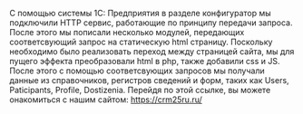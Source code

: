С помощью системы 1C: Предприятия в разделе конфигуратор мы подключили HTTP сервис, работающие по принципу передачи запроса. 
После этого мы пописали несколько модулей, передающих соответсвующий запрос на статическую html  страницу. 
Поскольку необходимо было реализовать переход между страницей сайта, мы для пущего эффекта преобразовали html в php, также добавили css и JS. 
После этого с помощью соответсвующих запросов мы получали данные из справочников, регистров сведений и форм, таких как Users, Paticipants, Profile, Dostizenia.
Перейдя по этой ссылке, вы можете онакомиться с нашим сайтом: https://crm25ru.ru/
